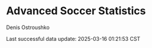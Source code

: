 # Advanced Soccer Statistics
Denis Ostroushko

<!-- gfm -->

Last successful data update: 2025-03-16 01:21:53 CST
